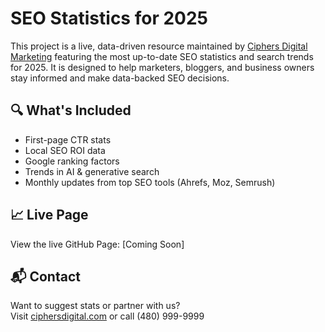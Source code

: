 # SEO Statistics for 2025

This project is a live, data-driven resource maintained by [Ciphers Digital Marketing](https://www.ciphersdigital.com) featuring the most up-to-date SEO statistics and search trends for 2025. It is designed to help marketers, bloggers, and business owners stay informed and make data-backed SEO decisions.

## 🔍 What's Included
- First-page CTR stats
- Local SEO ROI data
- Google ranking factors
- Trends in AI & generative search
- Monthly updates from top SEO tools (Ahrefs, Moz, Semrush)

## 📈 Live Page
View the live GitHub Page: [Coming Soon]

## 📬 Contact
Want to suggest stats or partner with us?  
Visit [ciphersdigital.com](https://www.ciphersdigital.com) or call (480) 999-9999
